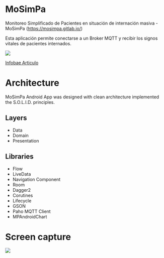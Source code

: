 # MoSimPa

Monitoreo Simplificado de Pacientes en situación de internación masiva - MoSimPa (https://mosimpa.gitlab.io/)

Esta aplicación permite conectarse a un Broker MQTT y recibir los signos vitales de pacientes internados.

![](mosimpa-components.jpg)

[Infobae Articulo](https://www.infobae.com/coronavirus/2020/05/14/el-ingenioso-desarrollo-argentino-para-evitar-que-medicos-y-enfermeros-se-contagien-de-coronavirus-y-supervisen-pacientes-a-distancia/)

# Architecture

MoSimPa Android App  was designed with clean architecture implemented the S.O.L.I.D. principles.

## Layers
- Data
- Domain
- Presentation

## Libraries

- Flow
- LiveData
- Navigation Component
- Room
- Dagger2
- Corutines
- Lifecycle
- GSON
- Paho MQTT Client
- MPAndroidChart

# Screen capture

![](mosimpa-capture.gif)



